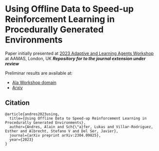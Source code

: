 # Using Offline Data to Speed-up Reinforcement Learning in Procedurally Generated Environments

Paper initially presented at [2023 Adaptive and Learning Agents Workshop](https://alaworkshop2023.github.io/#accepted) at AAMAS, London, UK
***Repository for to the journal extension under review***

Preliminar results are available at:
- [Ala Workshop domain](https://alaworkshop2023.github.io/papers/ALA2023_paper_47.pdf)
- [Arxiv](https://arxiv.org/pdf/2304.09825)

## Citation
```
@article{andres2023using,
  title={Using Offline Data to Speed-up Reinforcement Learning in Procedurally Generated Environments},
  author={Andres, Alain and Sch{\"a}fer, Lukas and Villar-Rodriguez, Esther and Albrecht, Stefano V and Del Ser, Javier},
  journal={arXiv preprint arXiv:2304.09825},
  year={2023}
}

```
